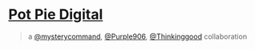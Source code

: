 # [Pot Pie Digital](potpiedigital.github.io)
> a [@mysterycommand](https://github.com/mysterycommand), [@Purple906](https://github.com/Purple906), [@Thinkinggood](https://github.com/Thinkinggood) collaboration
